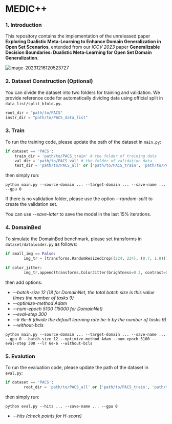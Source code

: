 # MEDIC++

### 1. Introduction

This repository contains the implementation of the unreleased paper **Exploring Dualistic Meta-Learning to Enhance Domain Generalization in Open Set Scenarios**, entended from our *ICCV 2023* paper **Generalizable Decision Boundaries: Dualistic Meta-Learning for Open Set Domain Generalization**.

![image-20231216120523727](imgs/image-20231216120523727.png)

### 2. Dataset Construction (Optional)

You can divide the dataset into two folders for training and validation. We provide reference code for automatically dividing data using official split in `data_list/split_kfold.py`.

```python
root_dir = "path/to/PACS"
instr_dir = "path/to/PACS_data_list"
```

### 3. Train

To run the training code, please update the path of the dataset in `main.py`:

```python
if dataset == 'PACS':	
    train_dir = 'path/to/PACS_train' # the folder of training data 
	val_dir = 'path/to/PACS_val' # the folder of validation data 
	test_dir = 'path/to/PACS_all' or ['path/to/PACS_train', 'path/to/PACS_val']
```

then simply run:

```
python main.py --source-domain ... --target-domain ... --save-name ... --gpu 0
```

If there is no validation folder, please use the option *--random-split* to create the validation set.

You can use *--save-later* to save the model in the last 15% iterations.

### 4. DomainBed

To simulate the DomainBed benchmark, please set transforms in `dataset/dataloader.py` as follows:

```python
if small_img == False:
        img_tr = [transforms.RandomResizedCrop((224, 224), (0.7, 1.0))] # 0.7 for DomainBed, otherwise 0.8
        
if color_jitter:
        img_tr.append(transforms.ColorJitter(brightness=0.3, contrast=0.3, saturation=0.3, hue=0.3)) # 0.3 for DomainBed, otherwise 0.4
```

then add options: 

+ *--batch-size 12 (18 for DomainNet, the total batch size is this value times the number of tasks 9)*
+ *--optimize-method Adam*
+ *--num-epoch 5100 (15000 for DomainNet)*
+ *--eval-step 300*
+ *--lr 6e-6 (divide the default learning rate 5e-5 by the number of tasks 9)*
+ *--without-bcls*

```
python main.py --source-domain ... --target-domain ... --save-name ... --gpu 0 --batch-size 12 --optimize-method Adam --num-epoch 5100 --eval-step 300 --lr 6e-6 --without-bcls
```

### 5. Evalution

To run the evaluation code, please update the path of the dataset in `eval.py`:

```python
if dataset == 'PACS':
        root_dir = 'path/to/PACS_all' or ['path/to/PACS_train', 'path/to/PACS_val']
```

then simply run:

```
python eval.py --hits ... --save-name ... --gpu 0
```

+ *--hits (check points for H-score)*
